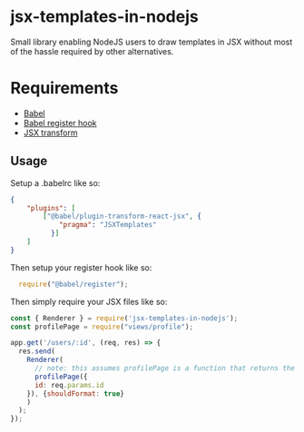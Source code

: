 # jsx-templates-in-nodejs

Small library enabling NodeJS users to draw templates in JSX without most of the hassle required by other alternatives. 

# Requirements
- [Babel][1]
- [Babel register hook][3]
- [JSX transform][2]

## Usage

Setup a .babelrc like so: 

```json
{
    "plugins": [
        ["@babel/plugin-transform-react-jsx", {
            "pragma": "JSXTemplates"
          }]
    ]
}
```

Then setup your register hook like so: 
```js
  require("@babel/register");
```

Then simply require your JSX files like so: 
```js
const { Renderer } = require('jsx-templates-in-nodejs');
const profilePage = require("views/profile");

app.get('/users/:id', (req, res) => {
  res.send(
    Renderer(
      // note: this assumes profilePage is a function that returns the JSX for the requested page
      profilePage({ 
      id: req.params.id
    }), {shouldFormat: true}    
    )
  );
});
```



[1]: https://babeljs.io/docs
[2]: https://babeljs.io/docs/en/babel-plugin-transform-react-jsx
[3]: https://babeljs.io/docs/en/babel-register
